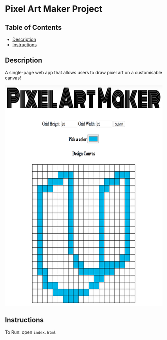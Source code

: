 # Pixel Art Maker Project

## Table of Contents

* [Description](#description)
* [Instructions](#instructions)

## Description

A single-page web app that allows users to draw pixel art on a customisable canvas!

<img src="Screenshot.png" alt="Web app UI snapshot" width="784" height="708">

## Instructions

  To Run:
    open `index.html`
